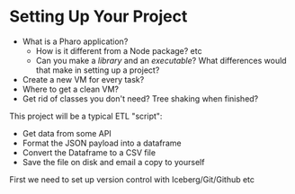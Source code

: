 # Setting Up Your Project

- What is a Pharo application?
  - How is it different from a Node package? etc
  - Can you make a *library* and an *executable*? What differences would that make in setting up a project?
- Create a new VM for every task?
- Where to get a clean VM?
- Get rid of classes you don't need? Tree shaking when finished?

This project will be a typical ETL "script":
- Get data from some API
- Format the JSON payload into a dataframe
- Convert the Dataframe to a CSV file
- Save the file on disk and email a copy to yourself

First we need to set up version control with Iceberg/Git/Github etc
